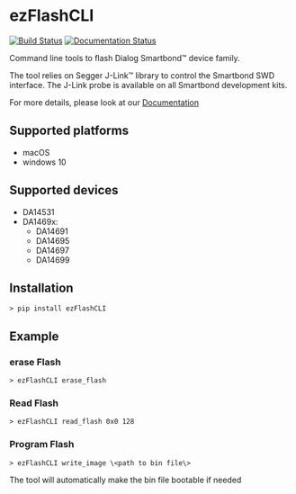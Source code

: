 # ezFlashCLI

[![Build Status](https://travis-ci.org/ezflash/ezFlashCLI.svg?branch=master)](https://travis-ci.org/ezflash/ezFlashCLI)
[![Documentation Status](https://readthedocs.org/projects/ezflashcli/badge/?version=latest)](https://ezflashcli.readthedocs.io/en/latest/?badge=latest)

Command line tools to flash Dialog Smartbond™ device family. 

The tool relies on Segger J-Link™ library to control the Smartbond SWD interface. The J-Link probe is available on all Smartbond development kits. 

For more details, please look at our [Documentation](https://ezflashcli.readthedocs.io/)

## Supported platforms

* macOS
* windows 10

## Supported devices

* DA14531
* DA1469x:
    * DA14691
    * DA14695
    * DA14697
    * DA14699

## Installation

```
> pip install ezFlashCLI
```
## Example

### erase Flash
```
> ezFlashCLI erase_flash
```

### Read Flash
```
> ezFlashCLI read_flash 0x0 128
```
### Program Flash
```
> ezFlashCLI write_image \<path to bin file\>
```   
The tool will automatically make the bin file bootable if needed



